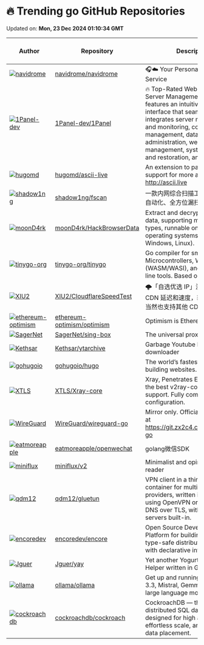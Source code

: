 # 🔥 Trending go GitHub Repositories

Updated on: **Mon, 23 Dec 2024 01:10:34 GMT**

| Author | Repository | Description | Language | ⭐ Total Stars | 🌟 Stars Today |
|--------|------------|-------------|----------|----------------|----------------|
| [![navidrome](https://avatars.githubusercontent.com/u/331353?s=40&v=4)](https://github.com/navidrome) | [navidrome/navidrome](https://github.com/navidrome/navidrome) | 🎧☁️ Your Personal Streaming Service | Go | 12503 | 14 |
| [![1Panel-dev](https://avatars.githubusercontent.com/u/73214554?s=40&v=4)](https://github.com/1Panel-dev) | [1Panel-dev/1Panel](https://github.com/1Panel-dev/1Panel) | 🔥 Top-Rated Web-Based Linux Server Management Tool. 1Panel features an intuitive web interface that seamlessly integrates server management and monitoring, container management, database administration, website management, system backup and restoration, and more. | Go | 23996 | 233 |
| [![hugomd](https://avatars.githubusercontent.com/u/1646536?s=40&v=4)](https://github.com/hugomd) | [hugomd/ascii-live](https://github.com/hugomd/ascii-live) | An extension to parrot.live, with support for more animations! http://ascii.live | Go | 550 | 5 |
| [![shadow1ng](https://avatars.githubusercontent.com/u/39651966?s=40&v=4)](https://github.com/shadow1ng) | [shadow1ng/fscan](https://github.com/shadow1ng/fscan) | 一款内网综合扫描工具，方便一键自动化、全方位漏扫扫描。 | Go | 11065 | 26 |
| [![moonD4rk](https://avatars.githubusercontent.com/u/24284231?s=40&v=4)](https://github.com/moonD4rk) | [moonD4rk/HackBrowserData](https://github.com/moonD4rk/HackBrowserData) | Extract and decrypt browser data, supporting multiple data types, runnable on various operating systems (macOS, Windows, Linux). | Go | 11442 | 89 |
| [![tinygo-org](https://avatars.githubusercontent.com/u/729697?s=40&v=4)](https://github.com/tinygo-org) | [tinygo-org/tinygo](https://github.com/tinygo-org/tinygo) | Go compiler for small places. Microcontrollers, WebAssembly (WASM/WASI), and command-line tools. Based on LLVM. | Go | 15612 | 8 |
| [![XIU2](https://avatars.githubusercontent.com/u/54703944?s=40&v=4)](https://github.com/XIU2) | [XIU2/CloudflareSpeedTest](https://github.com/XIU2/CloudflareSpeedTest) | 🌩「自选优选 IP」测试 Cloudflare CDN 延迟和速度，获取最快 IP ！当然也支持其他 CDN / 网站 IP ~ | Go | 20413 | 22 |
| [![ethereum-optimism](https://avatars.githubusercontent.com/u/6626818?s=40&v=4)](https://github.com/ethereum-optimism) | [ethereum-optimism/optimism](https://github.com/ethereum-optimism/optimism) | Optimism is Ethereum, scaled. | Go | 5748 | 10 |
| [![SagerNet](https://avatars.githubusercontent.com/u/56506714?s=40&v=4)](https://github.com/SagerNet) | [SagerNet/sing-box](https://github.com/SagerNet/sing-box) | The universal proxy platform | Go | 20932 | 30 |
| [![Kethsar](https://avatars.githubusercontent.com/u/5915757?s=40&v=4)](https://github.com/Kethsar) | [Kethsar/ytarchive](https://github.com/Kethsar/ytarchive) | Garbage Youtube livestream downloader | Go | 1234 | 4 |
| [![gohugoio](https://avatars.githubusercontent.com/u/394382?s=40&v=4)](https://github.com/gohugoio) | [gohugoio/hugo](https://github.com/gohugoio/hugo) | The world’s fastest framework for building websites. | Go | 76635 | 36 |
| [![XTLS](https://avatars.githubusercontent.com/u/63339210?s=40&v=4)](https://github.com/XTLS) | [XTLS/Xray-core](https://github.com/XTLS/Xray-core) | Xray, Penetrates Everything. Also the best v2ray-core, with XTLS support. Fully compatible configuration. | Go | 26262 | 23 |
| [![WireGuard](https://avatars.githubusercontent.com/u/10643?s=40&v=4)](https://github.com/WireGuard) | [WireGuard/wireguard-go](https://github.com/WireGuard/wireguard-go) | Mirror only. Official repository is at https://git.zx2c4.com/wireguard-go | Go | 3224 | 2 |
| [![eatmoreapple](https://avatars.githubusercontent.com/u/73388495?s=40&v=4)](https://github.com/eatmoreapple) | [eatmoreapple/openwechat](https://github.com/eatmoreapple/openwechat) | golang微信SDK | Go | 5021 | 3 |
| [![miniflux](https://avatars.githubusercontent.com/u/323546?s=40&v=4)](https://github.com/miniflux) | [miniflux/v2](https://github.com/miniflux/v2) | Minimalist and opinionated feed reader | Go | 7048 | 4 |
| [![qdm12](https://avatars.githubusercontent.com/u/15654980?s=40&v=4)](https://github.com/qdm12) | [qdm12/gluetun](https://github.com/qdm12/gluetun) | VPN client in a thin Docker container for multiple VPN providers, written in Go, and using OpenVPN or Wireguard, DNS over TLS, with a few proxy servers built-in. | Go | 8337 | 9 |
| [![encoredev](https://avatars.githubusercontent.com/u/425456?s=40&v=4)](https://github.com/encoredev) | [encoredev/encore](https://github.com/encoredev/encore) | Open Source Development Platform for building robust type-safe distributed systems with declarative infrastructure | Go | 8216 | 42 |
| [![Jguer](https://avatars.githubusercontent.com/u/8071073?s=40&v=4)](https://github.com/Jguer) | [Jguer/yay](https://github.com/Jguer/yay) | Yet another Yogurt - An AUR Helper written in Go | Go | 11335 | 5 |
| [![ollama](https://avatars.githubusercontent.com/u/2372640?s=40&v=4)](https://github.com/ollama) | [ollama/ollama](https://github.com/ollama/ollama) | Get up and running with Llama 3.3, Mistral, Gemma 2, and other large language models. | Go | 103905 | 130 |
| [![cockroachdb](https://avatars.githubusercontent.com/u/5076964?s=40&v=4)](https://github.com/cockroachdb) | [cockroachdb/cockroach](https://github.com/cockroachdb/cockroach) | CockroachDB — the cloud native, distributed SQL database designed for high availability, effortless scale, and control over data placement. | Go | 30292 | 4 |
